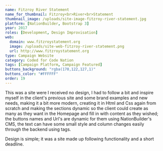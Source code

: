 ```yaml
---
name: Fitzroy River Statement
name_for_thumbnail: Fitzroy<br>River<br>Statement
thumbnail_image: /uploads/site-image-fitzroy-river-statement.jpg
platform: [NationBuilder, Bootstrap 3]
year: 2017
roles: [Development, Design Improvisation]
web:
  domain: www.fitzroystatement.org
  image: /uploads/site-web-fitzroy-river-statement.png
  url: http://www.fitzroystatement.org
type: Campaign Website
category: Coded for Code Nation
tags: [Campaign Platform, Campaign Featured]
buttons_background: "rgba(170,122,127,1)"
buttons_color: "#FFFFFF"
order: 19
---
```


This was a site were I received no design, I had to follow a bit and inspire myself in the client's previous site and some brand examples and new needs, making it a bit more modern, creating it in Html and Css again from scratch and making the sections dynamic so the client could create as many as they want in the Homepage and fill in with content as they wished; the buttons names and Url's are dynamic for them using NationBuilder's CMS, the text can have some small style and column changes easily through the backend using tags.

Design is simple; it was a site made up following functionality and a short deadline.